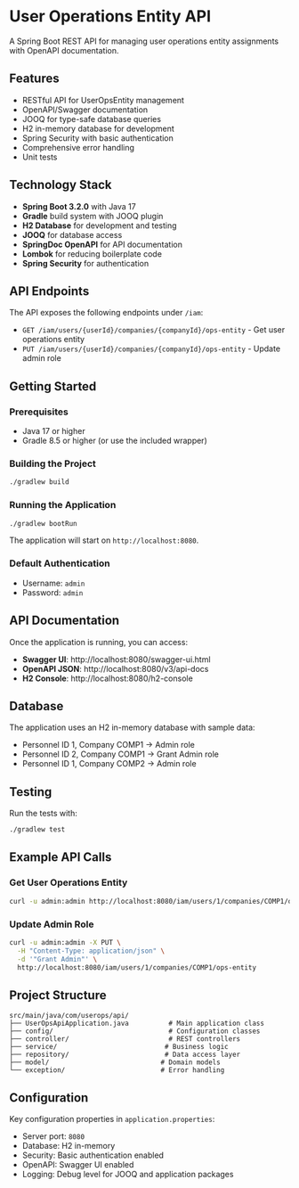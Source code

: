 # User Operations Entity API

A Spring Boot REST API for managing user operations entity assignments with OpenAPI documentation.

## Features

- RESTful API for UserOpsEntity management
- OpenAPI/Swagger documentation
- JOOQ for type-safe database queries
- H2 in-memory database for development
- Spring Security with basic authentication
- Comprehensive error handling
- Unit tests

## Technology Stack

- **Spring Boot 3.2.0** with Java 17
- **Gradle** build system with JOOQ plugin
- **H2 Database** for development and testing
- **JOOQ** for database access
- **SpringDoc OpenAPI** for API documentation
- **Lombok** for reducing boilerplate code
- **Spring Security** for authentication

## API Endpoints

The API exposes the following endpoints under `/iam`:

- `GET /iam/users/{userId}/companies/{companyId}/ops-entity` - Get user operations entity
- `PUT /iam/users/{userId}/companies/{companyId}/ops-entity` - Update admin role

## Getting Started

### Prerequisites

- Java 17 or higher
- Gradle 8.5 or higher (or use the included wrapper)

### Building the Project

```bash
./gradlew build
```

### Running the Application

```bash
./gradlew bootRun
```

The application will start on `http://localhost:8080`.

### Default Authentication

- Username: `admin`
- Password: `admin`

## API Documentation

Once the application is running, you can access:

- **Swagger UI**: http://localhost:8080/swagger-ui.html
- **OpenAPI JSON**: http://localhost:8080/v3/api-docs
- **H2 Console**: http://localhost:8080/h2-console

## Database

The application uses an H2 in-memory database with sample data:

- Personnel ID 1, Company COMP1 → Admin role
- Personnel ID 2, Company COMP1 → Grant Admin role  
- Personnel ID 1, Company COMP2 → Admin role

## Testing

Run the tests with:

```bash
./gradlew test
```

## Example API Calls

### Get User Operations Entity

```bash
curl -u admin:admin http://localhost:8080/iam/users/1/companies/COMP1/ops-entity
```

### Update Admin Role

```bash
curl -u admin:admin -X PUT \
  -H "Content-Type: application/json" \
  -d '"Grant Admin"' \
  http://localhost:8080/iam/users/1/companies/COMP1/ops-entity
```

## Project Structure

```
src/main/java/com/userops/api/
├── UserOpsApiApplication.java          # Main application class
├── config/                             # Configuration classes
├── controller/                         # REST controllers
├── service/                           # Business logic
├── repository/                        # Data access layer
├── model/                            # Domain models
└── exception/                        # Error handling
```

## Configuration

Key configuration properties in `application.properties`:

- Server port: `8080`
- Database: H2 in-memory
- Security: Basic authentication enabled
- OpenAPI: Swagger UI enabled
- Logging: Debug level for JOOQ and application packages
